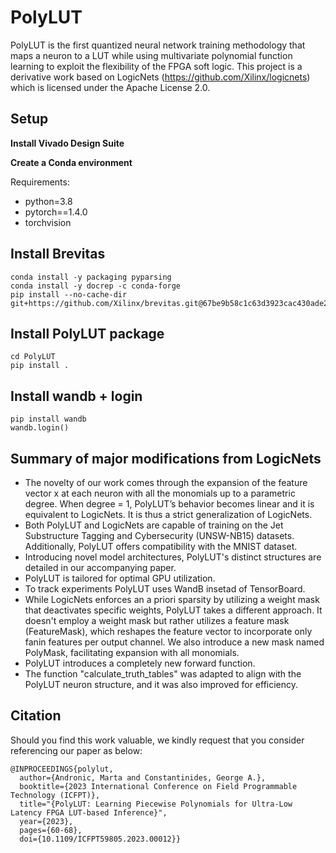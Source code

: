 # PolyLUT
PolyLUT is the first quantized neural network training methodology that maps a neuron to a LUT while using multivariate polynomial function learning to exploit the flexibility of the FPGA soft logic. This project is a derivative work based on LogicNets (https://github.com/Xilinx/logicnets) which is licensed under the Apache License 2.0.

## Setup
**Install Vivado Design Suite**

**Create a Conda environment**

Requirements:
* python=3.8
* pytorch==1.4.0
* torchvision

## Install Brevitas
```
conda install -y packaging pyparsing
conda install -y docrep -c conda-forge
pip install --no-cache-dir git+https://github.com/Xilinx/brevitas.git@67be9b58c1c63d3923cac430ade2552d0db67ba5
```

## Install PolyLUT package
```
cd PolyLUT
pip install .
```
## Install wandb + login
```
pip install wandb
wandb.login()
```
## Summary of major modifications from LogicNets
* The novelty of our work comes through the expansion of the feature vector x at each neuron with all the monomials up to a parametric degree. When degree = 1, PolyLUT’s behavior becomes linear and it is equivalent to LogicNets. It is thus a strict generalization of LogicNets.
* Both PolyLUT and LogicNets are capable of training on the Jet Substructure Tagging and Cybersecurity (UNSW-NB15) datasets. Additionally, PolyLUT offers compatibility with the MNIST dataset.
* Introducing novel model architectures, PolyLUT's distinct structures are detailed in our accompanying paper.
* PolyLUT is tailored for optimal GPU utilization.
* To track experiments PolyLUT uses WandB insetad of TensorBoard.
* While LogicNets enforces an a priori sparsity by utilizing a weight mask that deactivates specific weights, PolyLUT takes a different approach. It doesn't employ a weight mask but rather utilizes a feature mask (FeatureMask), which reshapes the feature vector to incorporate only fanin features per output channel. We also introduce a new mask named PolyMask, facilitating expansion with all monomials.
* PolyLUT introduces a completely new forward function.
* The function "calculate_truth_tables" was adapted to align with the PolyLUT neuron structure, and it was also improved for efficiency.

## Citation
Should you find this work valuable, we kindly request that you consider referencing our paper as below:
```
@INPROCEEDINGS{polylut,
  author={Andronic, Marta and Constantinides, George A.},
  booktitle={2023 International Conference on Field Programmable Technology (ICFPT)}, 
  title="{PolyLUT: Learning Piecewise Polynomials for Ultra-Low Latency FPGA LUT-based Inference}", 
  year={2023},
  pages={60-68},
  doi={10.1109/ICFPT59805.2023.00012}}
```